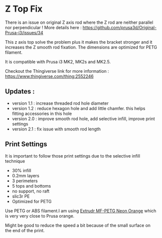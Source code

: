 # Z Top Fix

There is an issue on original Z axis rod where the Z rod are neither parallel nor perpendicular ! More details here : https://github.com/prusa3d/Original-Prusa-i3/issues/34

This z axis top solve the problem plus it makes the bracket stronger and it increases the Z smooth rod fixation. The dimensions are optimized for PETG filament.

It is compatible with Prusa i3 MK2, MK2s and MK2.5.

Checkout the Thingiverse link for more information : https://www.thingiverse.com/thing:2552246


## Updates :
* version 1.1 : increase threaded rod hole diameter
* version 1.2 : reduce hexagon hole and add little chamfer. this helps fitting accessories in this hole
* version 2.0 : improve smooth rod hole, add selective infill, improve print settings
* version 2.1 : fix issue with smooth rod length


## Print Settings
It is important to follow those print settings due to the selective infill technique
* 30% infill
* 0.2mm layers
* 3 perimeters
* 5 tops and bottoms
* no support, no raft
* slic3r PE
* Optimized for PETG

Use PETG or ABS filament.I am using [Extrudr MF-PETG Neon Orange](https://extrudr.eu/collections/petg/products/extrudr-mf-petg-neon-orange) which is very very close to Prusa orange.

Might be good to reduce the speed a bit because of the small surface on the end of the print.